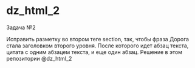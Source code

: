 # dz_html_2

Задача №2

Исправить разметку во втором теге section, так, чтобы фраза Дорога стала заголовком второго уровня. После которого идет абзац текста, цитата с одним абзацем текста, и еще один абзац.
Решение в этом репозитории @dz_html_2
